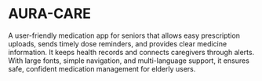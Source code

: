 # AURA-CARE
A user-friendly medication app for seniors that allows easy prescription uploads, sends timely dose reminders, and provides clear medicine information. It keeps health records and connects caregivers through alerts. With large fonts, simple navigation, and multi-language support, it ensures safe, confident medication management for elderly users.
